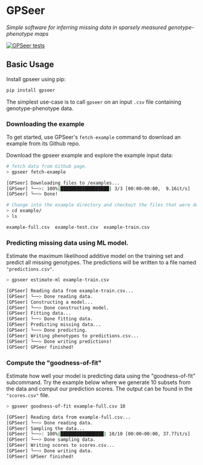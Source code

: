 # GPSeer
*Simple software for inferring missing data in sparsely measured genotype-phenotype maps*

[![GPSeer tests](https://github.com/harmslab/gpseer/workflows/GPSeer%20tests/badge.svg)](https://github.com/harmslab/gpseer/actions?query=workflow%3A%22GPSeer+tests%22)

## Basic Usage

Install gpseer using pip:
```bash
pip install gpseer
```

The simplest use-case is to call `gpseer` on an input `.csv` file containing genotype-phenotype data.

### Downloading the example

To get started, use GPSeer's `fetch-example` command to download an example from its Github repo.

Download the gpseer example and explore the example input data:
```bash
# fetch data from Github page.
> gpseer fetch-example

[GPSeer] Downloading files to /examples...
[GPSeer] └──>: 100%|██████████████████| 3/3 [00:00<00:00,  9.16it/s]
[GPSeer] └──> Done!

# Change into the example directory and checkout the files that were downloaded
> cd example/
> ls

example-full.csv  example-test.csv  example-train.csv
```

### Predicting missing data using ML model.

Estimate the maximum likelihood additive model on the training set and predict all missing genotypes. The predictions will be written to a file named `"predictions.csv"`.

```bash
> gpseer estimate-ml example-train.csv

[GPSeer] Reading data from example-train.csv...
[GPSeer] └──> Done reading data.
[GPSeer] Constructing a model...
[GPSeer] └──> Done constructing model.
[GPSeer] Fitting data...
[GPSeer] └──> Done fitting data.
[GPSeer] Predicting missing data...
[GPSeer] └──> Done predicting.
[GPSeer] Writing phenotypes to predictions.csv...
[GPSeer] └──> Done writing predictions!
[GPSeer] GPSeer finished!
```

### Compute the "goodness-of-fit"

Estimate how well your model is predicting data using the "goodness-of-fit" subcommand.
Try the example below where we generate 10 subsets from the data and comput our prediction scores. The output can be found in the `"scores.csv"` file.

```bash
> gpseer goodness-of-fit example-full.csv 10

[GPSeer] Reading data from example-full.csv...
[GPSeer] └──> Done reading data.
[GPSeer] Sampling the data...
[GPSeer] └──>: 100%|████████████████| 10/10 [00:00<00:00, 37.77it/s]
[GPSeer] └──> Done sampling data.
[GPSeer] Writing scores to scores.csv...
[GPSeer] └──> Done writing data.
[GPSeer] GPSeer finished!
```

